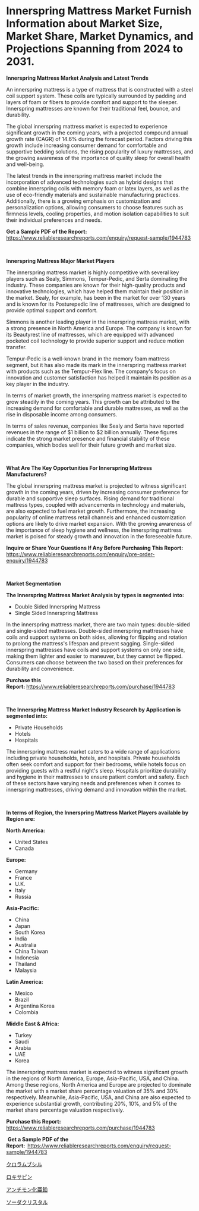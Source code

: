 <p><h1>Innerspring Mattress Market Furnish Information about Market Size, Market Share, Market Dynamics, and Projections Spanning from 2024 to 2031.</h1></p><p><strong>Innerspring Mattress Market Analysis and Latest Trends</strong></p>
<p><p>An innerspring mattress is a type of mattress that is constructed with a steel coil support system. These coils are typically surrounded by padding and layers of foam or fibers to provide comfort and support to the sleeper. Innerspring mattresses are known for their traditional feel, bounce, and durability.</p><p>The global innerspring mattress market is expected to experience significant growth in the coming years, with a projected compound annual growth rate (CAGR) of 14.6% during the forecast period. Factors driving this growth include increasing consumer demand for comfortable and supportive bedding solutions, the rising popularity of luxury mattresses, and the growing awareness of the importance of quality sleep for overall health and well-being.</p><p>The latest trends in the innerspring mattress market include the incorporation of advanced technologies such as hybrid designs that combine innerspring coils with memory foam or latex layers, as well as the use of eco-friendly materials and sustainable manufacturing practices. Additionally, there is a growing emphasis on customization and personalization options, allowing consumers to choose features such as firmness levels, cooling properties, and motion isolation capabilities to suit their individual preferences and needs.</p></p>
<p><strong>Get a Sample PDF of the Report:&nbsp;</strong> <a href="https://www.reliableresearchreports.com/enquiry/request-sample/1944783">https://www.reliableresearchreports.com/enquiry/request-sample/1944783</a></p>
<p>&nbsp;</p>
<p><strong>Innerspring Mattress Major Market Players</strong></p>
<p><p>The innerspring mattress market is highly competitive with several key players such as Sealy, Simmons, Tempur-Pedic, and Serta dominating the industry. These companies are known for their high-quality products and innovative technologies, which have helped them maintain their position in the market. Sealy, for example, has been in the market for over 130 years and is known for its Posturepedic line of mattresses, which are designed to provide optimal support and comfort.</p><p>Simmons is another leading player in the innerspring mattress market, with a strong presence in North America and Europe. The company is known for its Beautyrest line of mattresses, which are equipped with advanced pocketed coil technology to provide superior support and reduce motion transfer.</p><p>Tempur-Pedic is a well-known brand in the memory foam mattress segment, but it has also made its mark in the innerspring mattress market with products such as the Tempur-Flex line. The company's focus on innovation and customer satisfaction has helped it maintain its position as a key player in the industry.</p><p>In terms of market growth, the innerspring mattress market is expected to grow steadily in the coming years. This growth can be attributed to the increasing demand for comfortable and durable mattresses, as well as the rise in disposable income among consumers.</p><p>In terms of sales revenue, companies like Sealy and Serta have reported revenues in the range of $1 billion to $2 billion annually. These figures indicate the strong market presence and financial stability of these companies, which bodes well for their future growth and market size.</p></p>
<p>&nbsp;</p>
<p><strong>What Are The Key Opportunities For Innerspring Mattress Manufacturers?</strong></p>
<p><p>The global innerspring mattress market is projected to witness significant growth in the coming years, driven by increasing consumer preference for durable and supportive sleep surfaces. Rising demand for traditional mattress types, coupled with advancements in technology and materials, are also expected to fuel market growth. Furthermore, the increasing popularity of online mattress retail channels and enhanced customization options are likely to drive market expansion. With the growing awareness of the importance of sleep hygiene and wellness, the innerspring mattress market is poised for steady growth and innovation in the foreseeable future.</p></p>
<p><strong>Inquire or Share Your Questions If Any Before Purchasing This Report:</strong> <a href="https://www.reliableresearchreports.com/enquiry/pre-order-enquiry/1944783">https://www.reliableresearchreports.com/enquiry/pre-order-enquiry/1944783</a></p>
<p>&nbsp;</p>
<p><strong>Market Segmentation</strong></p>
<p><strong>The Innerspring Mattress Market Analysis by types is segmented into:</strong></p>
<p><ul><li>Double Sided Innerspring Mattress</li><li>Single Sided Innerspring Mattress</li></ul></p>
<p><p>In the innerspring mattress market, there are two main types: double-sided and single-sided mattresses. Double-sided innerspring mattresses have coils and support systems on both sides, allowing for flipping and rotation to prolong the mattress's lifespan and prevent sagging. Single-sided innerspring mattresses have coils and support systems on only one side, making them lighter and easier to maneuver, but they cannot be flipped. Consumers can choose between the two based on their preferences for durability and convenience.</p></p>
<p><strong>Purchase this Report:&nbsp;</strong><a href="https://www.reliableresearchreports.com/purchase/1944783">https://www.reliableresearchreports.com/purchase/1944783</a></p>
<p>&nbsp;</p>
<p><strong>The Innerspring Mattress Market Industry Research by Application is segmented into:</strong></p>
<p><ul><li>Private Households</li><li>Hotels</li><li>Hospitals</li></ul></p>
<p><p>The innerspring mattress market caters to a wide range of applications including private households, hotels, and hospitals. Private households often seek comfort and support for their bedrooms, while hotels focus on providing guests with a restful night's sleep. Hospitals prioritize durability and hygiene in their mattresses to ensure patient comfort and safety. Each of these sectors have varying needs and preferences when it comes to innerspring mattresses, driving demand and innovation within the market.</p></p>
<p>&nbsp;</p>
<p><strong>In terms of Region, the Innerspring Mattress Market Players available by Region are:</strong></p>
<p>
    <p> <strong> North America: </strong>
        <ul>
            <li>United States</li>
            <li>Canada</li>
        </ul>
        </p> 
    <p> <strong> Europe: </strong>
        <ul>
            <li>Germany</li>
            <li>France</li>
            <li>U.K.</li>
            <li>Italy</li>
            <li>Russia</li>
        </ul>
        </p> 
    <p> <strong> Asia-Pacific: </strong>
        <ul>
            <li>China</li>
            <li>Japan</li>
            <li>South Korea</li>
            <li>India</li>
            <li>Australia</li>
            <li>China Taiwan</li>
            <li>Indonesia</li>
            <li>Thailand</li>
            <li>Malaysia</li>
        </ul>
        </p> 
    <p> <strong> Latin America: </strong>
        <ul>
            <li>Mexico</li>
            <li>Brazil</li>
            <li>Argentina Korea</li>
            <li>Colombia</li>
        </ul>
        </p> 
    <p> <strong> Middle East & Africa: </strong>
        <ul>
            <li>Turkey</li>
            <li>Saudi</li>
            <li>Arabia</li>
            <li>UAE</li>
            <li>Korea</li>
        </ul>
    </p>
    </p>
<p><p>The innerspring mattress market is expected to witness significant growth in the regions of North America, Europe, Asia-Pacific, USA, and China. Among these regions, North America and Europe are projected to dominate the market with a market share percentage valuation of 35% and 30% respectively. Meanwhile, Asia-Pacific, USA, and China are also expected to experience substantial growth, contributing 20%, 10%, and 5% of the market share percentage valuation respectively.</p></p>
<p><strong>Purchase this Report: </strong><a href="https://www.reliableresearchreports.com/purchase/1944783">https://www.reliableresearchreports.com/purchase/1944783</a></p>
<p>&nbsp;<strong>Get a Sample PDF of the Report:&nbsp;&nbsp;</strong><a href="https://www.reliableresearchreports.com/enquiry/request-sample/1944783">https://www.reliableresearchreports.com/enquiry/request-sample/1944783</a></p>
<p><strong></strong></p>
<p><p><a href="https://medium.com/@nicholas.ellison0076890/%E3%82%AF%E3%83%AD%E3%83%A9%E3%83%A0%E3%83%96%E3%82%B7%E3%83%AB%E5%B8%82%E5%A0%B4%E8%A6%8F%E6%A8%A1-%E5%B8%82%E5%A0%B4%E5%B1%95%E6%9C%9B%E3%81%A8%E5%B8%82%E5%A0%B4%E4%BA%88%E6%B8%AC-2024%E5%B9%B4%E3%81%8B%E3%82%892031%E5%B9%B4-bec195d279cc">クロラムブシル</a></p><p><a href="https://medium.com/@nicholas.ellison0076890/%E3%83%AD%E3%82%AD%E3%82%BD%E3%83%94%E3%83%B3%E5%B8%82%E5%A0%B4%E3%81%AE%E8%A6%8F%E6%A8%A1%E3%81%A8%E5%B8%82%E5%A0%B4%E5%8B%95%E5%90%91-%E5%AE%8C%E5%85%A8%E3%81%AA%E6%A5%AD%E7%95%8C%E6%A6%82%E8%A6%81-2024%E5%B9%B4%E3%81%8B%E3%82%892031%E5%B9%B4-1ef4d51300d9">ロキサピン</a></p><p><a href="https://github.com/xnljig2898992/Market-Research-Report-List-1/blob/main/13066062972.md">アンチモン化亜鉛</a></p><p><a href="https://github.com/adcxff01450218/Market-Research-Report-List-1/blob/main/58686222973.md">ソーダクリスタル</a></p></p>